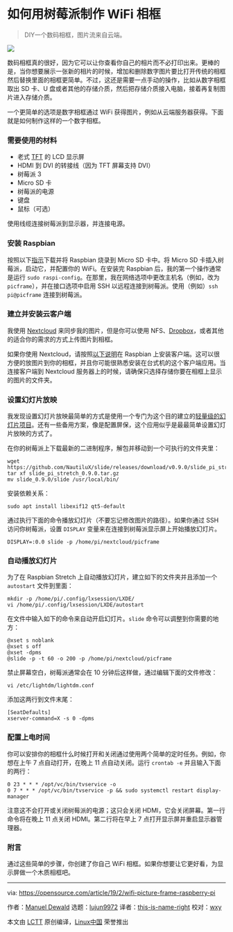 [#]: collector: (lujun9972)
[#]: translator: (this-is-name-right)
[#]: reviewer: (wxy)
[#]: publisher: (wxy)
[#]: url: (https://linux.cn/article-12448-1.html)
[#]: subject: (How to build a WiFi picture frame with a Raspberry Pi)
[#]: via: (https://opensource.com/article/19/2/wifi-picture-frame-raspberry-pi)
[#]: author: (Manuel Dewald https://opensource.com/users/ntlx)

如何用树莓派制作 WiFi 相框
======

> DIY一个数码相框，图片流来自云端。

![](https://img.linux.net.cn/data/attachment/album/202007/24/212836agkae2776gude1cb.jpg)

数码相框真的很好，因为它可以让你查看你自己的相片而不必打印出来。更棒的是，当你想要展示一张新的相片的时候，增加和删除数字图片要比打开传统的相框然后替换里面的相框更简单。不过，这还是需要一点手动的操作，比如从数字相框取出 SD 卡、U 盘或者其他的存储介质，然后把存储介质接入电脑，接着再复制图片进入存储介质。

一个更简单的选项是数字相框通过 WiFi 获得图片，例如从云端服务器获得。下面就是如何制作这样的一个数字相框。

### 需要使用的材料

  * 老式 [TFT][1] 的 LCD 显示屏
  * HDMI 到 DVI 的转接线（因为 TFT 屏幕支持 DVI）
  * 树莓派 3
  * Micro SD 卡
  * 树莓派的电源
  * 键盘
  * 鼠标（可选）

使用线缆连接树莓派到显示器，并连接电源。

### 安装 Raspbian

按照以下[指示][2]下载并将 Raspbian 烧录到 Micro SD 卡中。将 Micro SD 卡插入树莓派，启动它，并配置你的 WiFi。在安装完 Raspbian 后，我的第一个操作通常是运行 `sudo raspi-config`。在那里，我在网络选项中更改主机名（例如，改为 `picframe`），并在接口选项中启用 SSH 以远程连接到树莓派。使用（例如）`ssh pi@picframe` 连接到树莓派。

### 建立并安装云客户端

我使用 [Nextcloud][3] 来同步我的图片，但是你可以使用 NFS、[Dropbox][4]，或者其他的适合你的需求的方式上传图片到相框。

如果你使用 Nextcloud，请按照[以下说明][5]在 Raspbian 上安装客户端。这可以很方便的放图片到你的相框，并且你可能很熟悉安装在台式机的这个客户端应用。当连接客户端到 Nextcloud 服务器上的时候，请确保只选择存储你要在相框上显示的图片的文件夹。

### 设置幻灯片放映

我发现设置幻灯片放映最简单的方式是使用一个专门为这个目的建立的[轻量级的幻灯片项目][6]。还有一些备用方案，像是配置屏保，这个应用似乎是最最简单设置幻灯片放映的方式了。

在你的树莓派上下载最新的二进制程序，解包并移动到一个可执行的文件夹里：

```
wget https://github.com/NautiluX/slide/releases/download/v0.9.0/slide_pi_stretch_0.9.0.tar.gz
tar xf slide_pi_stretch_0.9.0.tar.gz
mv slide_0.9.0/slide /usr/local/bin/
```

安装依赖关系：

```
sudo apt install libexif12 qt5-default
```

通过执行下面的命令播放幻灯片（不要忘记修改图片的路径）。如果你通过 SSH 访问你树莓派，设置 `DISPLAY` 变量来在连接到树莓派显示屏上开始播放幻灯片。

```
DISPLAY=:0.0 slide -p /home/pi/nextcloud/picframe
```

### 自动播放幻灯片

为了在 Raspbian Stretch 上自动播放幻灯片，建立如下的文件夹并且添加一个 `autostart` 文件到里面：

```
mkdir -p /home/pi/.config/lxsession/LXDE/
vi /home/pi/.config/lxsession/LXDE/autostart
```

在文件中输入如下的命令来自动开启幻灯片。`slide` 命令可以调整到你需要的地方：

```
@xset s noblank
@xset s off
@xset -dpms
@slide -p -t 60 -o 200 -p /home/pi/nextcloud/picframe
```

禁止屏幕空白，树莓派通常会在 10 分钟后这样做，通过编辑下面的文件修改：

```
vi /etc/lightdm/lightdm.conf
```

添加这两行到文件末尾：

```
[SeatDefaults]
xserver-command=X -s 0 -dpms
```

### 配置上电时间

你可以安排你的相框什么时候打开和关闭通过使用两个简单的定时任务。例如，你想在上午 7 点自动打开，在晚上 11 点自动关闭。运行 `crontab -e` 并且输入下面的两行：

```
0 23 * * * /opt/vc/bin/tvservice -o
0 7 * * * /opt/vc/bin/tvservice -p && sudo systemctl restart display-manager
```

注意这不会打开或关闭树莓派的电源；这只会关闭 HDMI，它会关闭屏幕。第一行命令将在晚上 11 点关闭 HDMI。第二行将在早上 7 点打开显示屏并重启显示器管理器。

### 附言

通过这些简单的步骤，你创建了你自己 WiFi 相框。如果你想要让它更好看，为显示屏做一个木质相框吧。

--------------------------------------------------------------------------------

via: https://opensource.com/article/19/2/wifi-picture-frame-raspberry-pi

作者：[Manuel Dewald][a]
选题：[lujun9972][b]
译者：[this-is-name-right](https://github.com/this-is-name-right)
校对：[wxy](https://github.com/wxy)

本文由 [LCTT](https://github.com/LCTT/TranslateProject) 原创编译，[Linux中国](https://linux.cn/) 荣誉推出

[a]: https://opensource.com/users/ntlx
[b]: https://github.com/lujun9972
[1]: https://en.wikipedia.org/wiki/Thin-film-transistor_liquid-crystal_display
[2]: https://www.raspberrypi.org/documentation/installation/installing-images/README.md
[3]: https://nextcloud.com/
[4]: http://dropbox.com/
[5]: https://github.com/nextcloud/client_theming#building-on-debian
[6]: https://github.com/NautiluX/slide/releases/tag/v0.9.0
